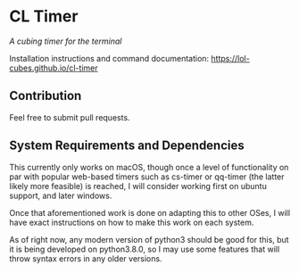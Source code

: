 # CL Timer

*A cubing timer for the terminal*

Installation instructions and command documentation: https://lol-cubes.github.io/cl-timer

## Contribution

Feel free to submit pull requests.

## System Requirements and Dependencies

This currently only works on macOS, though once a level of functionality on par with popular web-based timers such as cs-timer or qq-timer (the latter likely more feasible) is reached, I will consider working first on ubuntu support, and later windows.

Once that aforementioned work is done on adapting this to other OSes, I will have exact instructions on how to make this work on each system.

As of right now, any modern version of python3 should be good for this, but it is being developed on python3.8.0, so I may use some features that will throw syntax errors in any older versions.